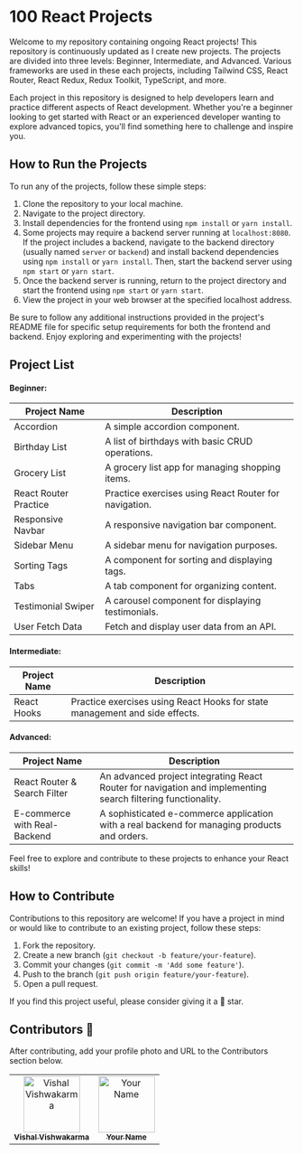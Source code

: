 # 100 React Projects

Welcome to my repository containing ongoing React projects! This repository is continuously updated as I create new projects. The projects are divided into three levels: Beginner, Intermediate, and Advanced. Various frameworks are used in these each projects, including Tailwind CSS, React Router, React Redux, Redux Toolkit, TypeScript, and more.

Each project in this repository is designed to help developers learn and practice different aspects of React development. Whether you're a beginner looking to get started with React or an experienced developer wanting to explore advanced topics, you'll find something here to challenge and inspire you.

## How to Run the Projects

To run any of the projects, follow these simple steps:

1. Clone the repository to your local machine.
2. Navigate to the project directory.
3. Install dependencies for the frontend using `npm install` or `yarn install`.
4. Some projects may require a backend server running at `localhost:8080`. If the project includes a backend, navigate to the backend directory (usually named `server` or `backend`) and install backend dependencies using `npm install` or `yarn install`. Then, start the backend server using `npm start` or `yarn start`.
5. Once the backend server is running, return to the project directory and start the frontend using `npm start` or `yarn start`.
6. View the project in your web browser at the specified localhost address.

Be sure to follow any additional instructions provided in the project's README file for specific setup requirements for both the frontend and backend. Enjoy exploring and experimenting with the projects!

## Project List

#### Beginner:

| Project Name          | Description                                           |
| --------------------- | ----------------------------------------------------- |
| Accordion             | A simple accordion component.                         |
| Birthday List         | A list of birthdays with basic CRUD operations.       |
| Grocery List          | A grocery list app for managing shopping items.       |
| React Router Practice | Practice exercises using React Router for navigation. |
| Responsive Navbar     | A responsive navigation bar component.                |
| Sidebar Menu          | A sidebar menu for navigation purposes.               |
| Sorting Tags          | A component for sorting and displaying tags.          |
| Tabs                  | A tab component for organizing content.               |
| Testimonial Swiper    | A carousel component for displaying testimonials.     |
| User Fetch Data       | Fetch and display user data from an API.              |

#### Intermediate:

| Project Name | Description                                                                 |
| ------------ | --------------------------------------------------------------------------- |
| React Hooks  | Practice exercises using React Hooks for state management and side effects. |

#### Advanced:

| Project Name                 | Description                                                                                                  |
| ---------------------------- | ------------------------------------------------------------------------------------------------------------ |
| React Router & Search Filter | An advanced project integrating React Router for navigation and implementing search filtering functionality. |
| E-commerce with Real-Backend | A sophisticated e-commerce application with a real backend for managing products and orders.                 |

Feel free to explore and contribute to these projects to enhance your React skills!

## How to Contribute

Contributions to this repository are welcome! If you have a project in mind or would like to contribute to an existing project, follow these steps:

1. Fork the repository.
2. Create a new branch (`git checkout -b feature/your-feature`).
3. Commit your changes (`git commit -m 'Add some feature'`).
4. Push to the branch (`git push origin feature/your-feature`).
5. Open a pull request.

If you find this project useful, please consider giving it a 🌟 star.

## Contributors 🤝

After contributing, add your profile photo and URL to the Contributors section below.

<table>
    <tbody>
        <tr>
           <td align="center" >
                <a href="https://github.com/vishal-dcode" target=”_blank” rel="nofollow">
                    <img src="https://avatars.githubusercontent.com/u/100755052?v=4" alt="Vishal Vishwakarma" style="height: 100px; width: 100px; object-fit: cover;">
                    <br>
                    <sub><b>Vishal Vishwakarma</b></sub>
                </a> 
            </td>
            <td align="center">
                <a href="#" target=”_blank” rel="nofollow">
                    <img src="https://source.unsplash.com/random/?coding" alt="Your Name" style="height: 100px; width: 100px; object-fit: cover;">
                    <br>
                    <sub><b>Your Name</b></sub>
                </a> 
            </td>
        </tr>
    </tbody>
</table>
